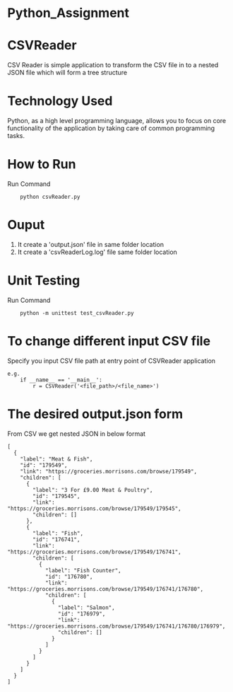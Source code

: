 # Python_Assignment
# CSVReader
CSV Reader is simple application to transform the CSV file in to a nested JSON file which will form a tree structure

# Technology Used
Python, as a high level programming language, allows you to focus on core functionality of the application by taking care of common programming tasks.


# How to Run
Run Command 
```
	python csvReader.py
```

# Ouput
1. It create a 'output.json' file in same folder location
2. It create a 'csvReaderLog.log' file same folder location

# Unit Testing
Run Command 
```
	python -m unittest test_csvReader.py
```



# To change different input CSV file
Specify you input CSV file path at entry point of CSVReader application

```
e.g.
	if __name__ == '__main__':
		r = CSVReader('<file_path>/<file_name>') 
```

# The desired output.json form
From CSV we get nested JSON in below format
```
[  
  {
    "label": "Meat & Fish",
    "id": "179549",
    "link": "https://groceries.morrisons.com/browse/179549",
    "children": [
      {
        "label": "3 For £9.00 Meat & Poultry",
        "id": "179545",
        "link": "https://groceries.morrisons.com/browse/179549/179545",
        "children": []
      },
      {
        "label": "Fish",
        "id": "176741",
        "link": "https://groceries.morrisons.com/browse/179549/176741",
        "children": [
          {
            "label": "Fish Counter",
            "id": "176780",
            "link": "https://groceries.morrisons.com/browse/179549/176741/176780",
            "children": [
              {
                "label": "Salmon",
                "id": "176979",
                "link": "https://groceries.morrisons.com/browse/179549/176741/176780/176979",
                "children": []
              }
            ]
          }
        ]
      }
    ]
  }
]

```
